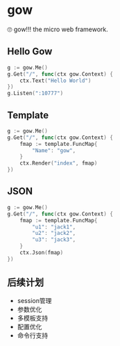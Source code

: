 # gow
🙄 gow!!! the micro web framework.

## Hello Gow

```go
g := gow.Me()
g.Get("/", func(ctx gow.Context) {
    ctx.Text("Hello World")
})
g.Listen(":10777")
```

## Template

```go
g := gow.Me()
g.Get("/", func(ctx gow.Context) {
    fmap := template.FuncMap{
        "Name": "gow",
    }
    ctx.Render("index", fmap)
})
```

## JSON

```go
g := gow.Me()
g.Get("/", func(ctx gow.Context) {
    fmap := template.FuncMap{
        "u1": "jack1",
        "u2": "jack2",
        "u3": "jack3",
    }
    ctx.Json(fmap)
})
```

## 后续计划

- session管理
- 参数优化
- 多模板支持
- 配置优化
- 命令行支持
